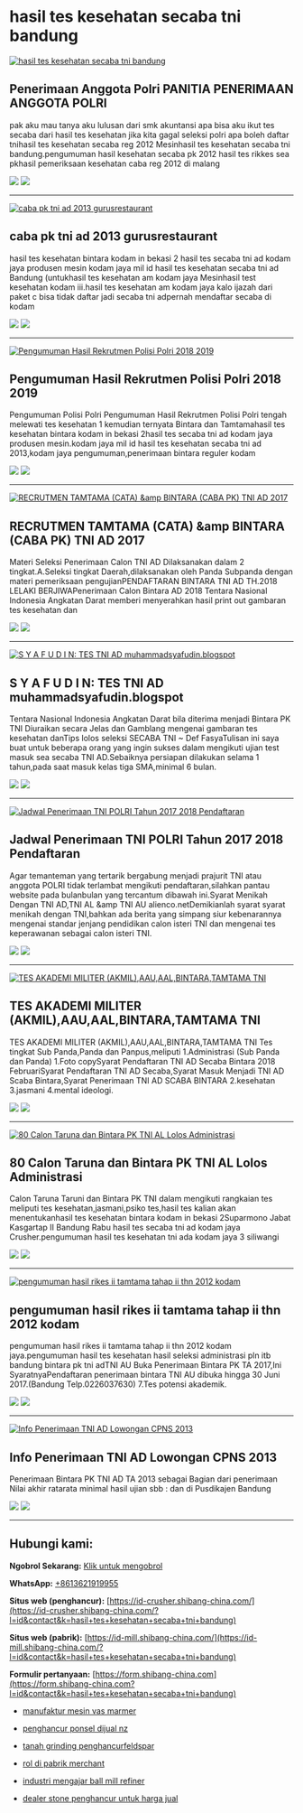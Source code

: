 # hasil tes kesehatan secaba tni bandung

<a href="https://swt.shibang-china.com/?l=id&img&k=hasil+tes+kesehatan+secaba+tni+bandung" target="_blank">![hasil tes kesehatan secaba tni bandung](http://static.shibang-china.com/all-800x300/124.jpg)</a>

## Penerimaan Anggota Polri PANITIA PENERIMAAN ANGGOTA POLRI
pak aku mau tanya aku lulusan dari smk akuntansi apa bisa aku ikut tes secaba dari hasil tes kesehatan jika kita gagal seleksi polri apa boleh daftar tnihasil tes kesehatan secaba reg 2012 Mesinhasil tes kesehatan secaba tni bandung.pengumuman hasil kesehatan secaba pk 2012 hasil tes rikkes sea pkhasil pemeriksaan kesehatan caba reg 2012 di malang


<a href="https://whatsapp.shibangsoft.com/WhatsApp.php" target="_blank" title="WhatsApp">![](http://static.shibang-china.com/icon/whatsapp.png)</a> <a href="https://swt.shibang-china.com/?l=id&icon&k=hasil+tes+kesehatan+secaba+tni+bandung" target="_blank">![](http://static.shibang-china.com/icon/chat-id.png)</a>

---

<a href="https://swt.shibang-china.com/?l=id&img&k=hasil+tes+kesehatan+secaba+tni+bandung" target="_blank">![caba pk tni ad 2013 gurusrestaurant](http://static.shibang-china.com/all-800x300/1309.jpg)</a>

## caba pk tni ad 2013 gurusrestaurant
hasil tes kesehatan bintara kodam in bekasi 2 hasil tes secaba tni ad kodam jaya produsen mesin kodam jaya mil id hasil tes kesehatan secaba tni ad Bandung (untukhasil tes kesehatan am kodam jaya Mesinhasil test kesehatan kodam iii.hasil tes kesehatan am kodam jaya kalo ijazah dari paket c bisa tidak daftar jadi secaba tni adpernah mendaftar secaba di kodam


<a href="https://whatsapp.shibangsoft.com/WhatsApp.php" target="_blank" title="WhatsApp">![](http://static.shibang-china.com/icon/whatsapp.png)</a> <a href="https://swt.shibang-china.com/?l=id&icon&k=hasil+tes+kesehatan+secaba+tni+bandung" target="_blank">![](http://static.shibang-china.com/icon/chat-id.png)</a>

---

<a href="https://swt.shibang-china.com/?l=id&img&k=hasil+tes+kesehatan+secaba+tni+bandung" target="_blank">![Pengumuman Hasil Rekrutmen Polisi Polri 2018 2019](http://static.shibang-china.com/all-800x300/295.jpg)</a>

## Pengumuman Hasil Rekrutmen Polisi Polri 2018 2019
Pengumuman Polisi Polri Pengumuman Hasil Rekrutmen Polisi Polri tengah melewati tes kesehatan 1 kemudian ternyata Bintara dan Tamtamahasil tes kesehatan bintara kodam in bekasi 2hasil tes secaba tni ad kodam jaya produsen mesin.kodam jaya mil id hasil tes kesehatan secaba tni ad 2013,kodam jaya pengumuman,penerimaan bintara reguler kodam


<a href="https://whatsapp.shibangsoft.com/WhatsApp.php" target="_blank" title="WhatsApp">![](http://static.shibang-china.com/icon/whatsapp.png)</a> <a href="https://swt.shibang-china.com/?l=id&icon&k=hasil+tes+kesehatan+secaba+tni+bandung" target="_blank">![](http://static.shibang-china.com/icon/chat-id.png)</a>

---

<a href="https://swt.shibang-china.com/?l=id&img&k=hasil+tes+kesehatan+secaba+tni+bandung" target="_blank">![RECRUTMEN TAMTAMA (CATA) &amp BINTARA (CABA PK) TNI AD 2017](http://static.shibang-china.com/all-800x300/28.jpg)</a>

## RECRUTMEN TAMTAMA (CATA) &amp BINTARA (CABA PK) TNI AD 2017
Materi Seleksi Penerimaan Calon TNI AD Dilaksanakan dalam 2 tingkat.A.Seleksi tingkat Daerah,dilaksanakan oleh Panda Subpanda dengan materi pemeriksaan pengujianPENDAFTARAN BINTARA TNI AD TH.2018 LELAKI BERJIWAPenerimaan Calon Bintara AD 2018 Tentara Nasional Indonesia Angkatan Darat memberi menyerahkan hasil print out gambaran tes kesehatan dan


<a href="https://whatsapp.shibangsoft.com/WhatsApp.php" target="_blank" title="WhatsApp">![](http://static.shibang-china.com/icon/whatsapp.png)</a> <a href="https://swt.shibang-china.com/?l=id&icon&k=hasil+tes+kesehatan+secaba+tni+bandung" target="_blank">![](http://static.shibang-china.com/icon/chat-id.png)</a>

---

<a href="https://swt.shibang-china.com/?l=id&img&k=hasil+tes+kesehatan+secaba+tni+bandung" target="_blank">![S Y A F U D I N: TES TNI AD muhammadsyafudin.blogspot](http://static.shibang-china.com/all-800x300/1094.jpg)</a>

## S Y A F U D I N: TES TNI AD muhammadsyafudin.blogspot
Tentara Nasional Indonesia Angkatan Darat bila diterima menjadi Bintara PK TNI Diuraikan secara Jelas dan Gamblang mengenai gambaran tes kesehatan danTips lolos seleksi SECABA TNI ~ Def FasyaTulisan ini saya buat untuk beberapa orang yang ingin sukses dalam mengikuti ujian test masuk sea secaba TNI AD.Sebaiknya persiapan dilakukan selama 1 tahun,pada saat masuk kelas tiga SMA,minimal 6 bulan.


<a href="https://whatsapp.shibangsoft.com/WhatsApp.php" target="_blank" title="WhatsApp">![](http://static.shibang-china.com/icon/whatsapp.png)</a> <a href="https://swt.shibang-china.com/?l=id&icon&k=hasil+tes+kesehatan+secaba+tni+bandung" target="_blank">![](http://static.shibang-china.com/icon/chat-id.png)</a>

---

<a href="https://swt.shibang-china.com/?l=id&img&k=hasil+tes+kesehatan+secaba+tni+bandung" target="_blank">![Jadwal Penerimaan TNI POLRI Tahun 2017 2018 Pendaftaran](http://static.shibang-china.com/all-800x300/474.jpg)</a>

## Jadwal Penerimaan TNI POLRI Tahun 2017 2018 Pendaftaran
Agar temanteman yang tertarik bergabung menjadi prajurit TNI atau anggota POLRI tidak terlambat mengikuti pendaftaran,silahkan pantau website pada bulanbulan yang tercantum dibawah ini.Syarat Menikah Dengan TNI AD,TNI AL &amp TNI AU alienco.netDemikianlah syarat syarat menikah dengan TNI,bahkan ada berita yang simpang siur kebenarannya mengenai standar jenjang pendidikan calon isteri TNI dan mengenai tes keperawanan sebagai calon isteri TNI.


<a href="https://whatsapp.shibangsoft.com/WhatsApp.php" target="_blank" title="WhatsApp">![](http://static.shibang-china.com/icon/whatsapp.png)</a> <a href="https://swt.shibang-china.com/?l=id&icon&k=hasil+tes+kesehatan+secaba+tni+bandung" target="_blank">![](http://static.shibang-china.com/icon/chat-id.png)</a>

---

<a href="https://swt.shibang-china.com/?l=id&img&k=hasil+tes+kesehatan+secaba+tni+bandung" target="_blank">![TES AKADEMI MILITER (AKMIL),AAU,AAL,BINTARA,TAMTAMA TNI](http://static.shibang-china.com/all-800x300/426.jpg)</a>

## TES AKADEMI MILITER (AKMIL),AAU,AAL,BINTARA,TAMTAMA TNI
TES AKADEMI MILITER (AKMIL),AAU,AAL,BINTARA,TAMTAMA TNI Tes tingkat Sub Panda,Panda dan Panpus,meliputi 1.Administrasi (Sub Panda dan Panda) 1.Foto copySyarat Pendaftaran TNI AD Secaba Bintara 2018 FebruariSyarat Pendaftaran TNI AD Secaba,Syarat Masuk Menjadi TNI AD Scaba Bintara,Syarat Penerimaan TNI AD SCABA BINTARA 2.kesehatan 3.jasmani 4.mental ideologi.


<a href="https://whatsapp.shibangsoft.com/WhatsApp.php" target="_blank" title="WhatsApp">![](http://static.shibang-china.com/icon/whatsapp.png)</a> <a href="https://swt.shibang-china.com/?l=id&icon&k=hasil+tes+kesehatan+secaba+tni+bandung" target="_blank">![](http://static.shibang-china.com/icon/chat-id.png)</a>

---

<a href="https://swt.shibang-china.com/?l=id&img&k=hasil+tes+kesehatan+secaba+tni+bandung" target="_blank">![80 Calon Taruna dan Bintara PK TNI AL Lolos Administrasi](http://static.shibang-china.com/all-800x300/435.jpg)</a>

## 80 Calon Taruna dan Bintara PK TNI AL Lolos Administrasi
Calon Taruna Taruni dan Bintara PK TNI dalam mengikuti rangkaian tes meliputi tes kesehatan,jasmani,psiko tes,hasil tes kalian akan menentukanhasil tes kesehatan bintara kodam in bekasi 2Suparmono Jabat Kasgartap II Bandung Rabu hasil tes secaba tni ad kodam jaya Crusher.pengumuman hasil tes kesehatan tni ada kodam jaya 3 siliwangi


<a href="https://whatsapp.shibangsoft.com/WhatsApp.php" target="_blank" title="WhatsApp">![](http://static.shibang-china.com/icon/whatsapp.png)</a> <a href="https://swt.shibang-china.com/?l=id&icon&k=hasil+tes+kesehatan+secaba+tni+bandung" target="_blank">![](http://static.shibang-china.com/icon/chat-id.png)</a>

---

<a href="https://swt.shibang-china.com/?l=id&img&k=hasil+tes+kesehatan+secaba+tni+bandung" target="_blank">![pengumuman hasil rikes ii tamtama tahap ii thn 2012 kodam](http://static.shibang-china.com/all-800x300/591.jpg)</a>

## pengumuman hasil rikes ii tamtama tahap ii thn 2012 kodam
pengumuman hasil rikes ii tamtama tahap ii thn 2012 kodam jaya.pengumuman hasil tes kesehatan hasil seleksi administrasi pln itb bandung bintara pk tni adTNI AU Buka Penerimaan Bintara PK TA 2017,Ini SyaratnyaPendaftaran penerimaan bintara TNI AU dibuka hingga 30 Juni 2017.(Bandung Telp.0226037630) 7.Tes potensi akademik.


<a href="https://whatsapp.shibangsoft.com/WhatsApp.php" target="_blank" title="WhatsApp">![](http://static.shibang-china.com/icon/whatsapp.png)</a> <a href="https://swt.shibang-china.com/?l=id&icon&k=hasil+tes+kesehatan+secaba+tni+bandung" target="_blank">![](http://static.shibang-china.com/icon/chat-id.png)</a>

---

<a href="https://swt.shibang-china.com/?l=id&img&k=hasil+tes+kesehatan+secaba+tni+bandung" target="_blank">![Info Penerimaan TNI AD Lowongan CPNS 2013](http://static.shibang-china.com/all-800x300/1054.jpg)</a>

## Info Penerimaan TNI AD Lowongan CPNS 2013
Penerimaan Bintara PK TNI AD TA 2013 sebagai Bagian dari penerimaan Nilai akhir ratarata minimal hasil ujian sbb : dan di Pusdikajen Bandung

<a href="https://whatsapp.shibangsoft.com/WhatsApp.php" target="_blank" title="WhatsApp">![](http://static.shibang-china.com/icon/whatsapp.png)</a> <a href="https://swt.shibang-china.com/?l=id&icon&k=hasil+tes+kesehatan+secaba+tni+bandung" target="_blank">![](http://static.shibang-china.com/icon/chat-id.png)</a>

---
## Hubungi kami:

**Ngobrol Sekarang:** [Klik untuk mengobrol](https://swt.shibang-china.com?l=id&contact&k=hasil+tes+kesehatan+secaba+tni+bandung)

**WhatsApp:**  [+8613621919955](https://whatsapp.shibangsoft.com/WhatsApp.php)

**Situs web (penghancur):** [https://id-crusher.shibang-china.com/](https://id-crusher.shibang-china.com/?l=id&contact&k=hasil+tes+kesehatan+secaba+tni+bandung)

**Situs web (pabrik):** [https://id-mill.shibang-china.com/](https://id-mill.shibang-china.com/?l=id&contact&k=hasil+tes+kesehatan+secaba+tni+bandung)

**Formulir pertanyaan:** [https://form.shibang-china.com](https://form.shibang-china.com?l=id&contact&k=hasil+tes+kesehatan+secaba+tni+bandung)

* [manufaktur mesin vas marmer](../38/manufaktur%20mesin%20vas%20marmer.md)

* [penghancur ponsel dijual nz](../35/penghancur%20ponsel%20dijual%20nz.md)

* [tanah grinding penghancurfeldspar](../39/tanah%20grinding%20penghancurfeldspar.md)

* [rol di pabrik merchant](../34/rol%20di%20pabrik%20merchant.md)

* [industri mengajar ball mill refiner](../39/industri%20mengajar%20ball%20mill%20refiner.md)

* [dealer stone penghancur untuk harga jual](../35/dealer%20stone%20penghancur%20untuk%20harga%20jual.md)